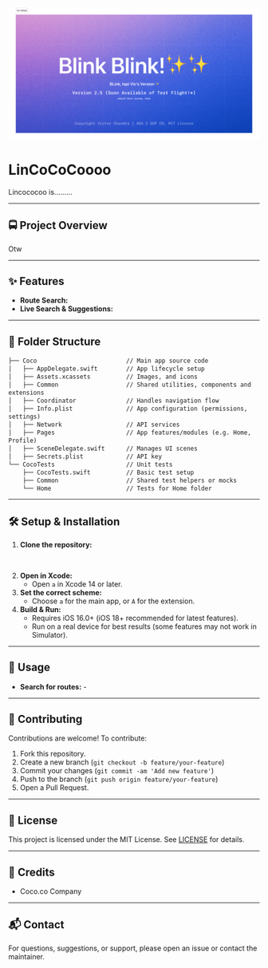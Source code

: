 <p align="center">
  <img src="https://github.com/mzmznasipadang/BLink-Vic/blob/main/Assets/For%20Github.png" alt="BLink! Poster"/>
</p>

# LinCoCoCoooo



Lincococoo is.........

---

## 🚍 Project Overview
Otw

---

## ✨ Features
- **Route Search:** 
- **Live Search & Suggestions:** 

---

## 📁 Folder Structure
```
├── Coco                         // Main app source code
│   ├── AppDelegate.swift        // App lifecycle setup
│   ├── Assets.xcassets          // Images, and icons
│   ├── Common                   // Shared utilities, components and extensions
│   ├── Coordinator              // Handles navigation flow
│   ├── Info.plist               // App configuration (permissions, settings)
│   ├── Network                  // API services
│   ├── Pages                    // App features/modules (e.g. Home, Profile)
│   ├── SceneDelegate.swift      // Manages UI scenes
│   ├── Secrets.plist            // API key
└── CocoTests                    // Unit tests
    ├── CocoTests.swift          // Basic test setup
    ├── Common                   // Shared test helpers or mocks
    └── Home                     // Tests for Home folder
```

---

## 🛠️ Setup & Installation
1. **Clone the repository:**
   ```sh
 
   ```
2. **Open in Xcode:**
   - Open `a` in Xcode 14 or later.
3. **Set the correct scheme:**
   - Choose `a` for the main app, or `A` for the extension.
4. **Build & Run:**
   - Requires iOS 16.0+ (iOS 18+ recommended for latest features).
   - Run on a real device for best results (some features may not work in Simulator).

---

## 🚦 Usage
- **Search for routes:** -

---

## 🤝 Contributing
Contributions are welcome! To contribute:
1. Fork this repository.
2. Create a new branch (`git checkout -b feature/your-feature`)
3. Commit your changes (`git commit -am 'Add new feature'`)
4. Push to the branch (`git push origin feature/your-feature`)
5. Open a Pull Request.

---

## 📄 License
This project is licensed under the MIT License. See [LICENSE](LICENSE) for details.

---

## 🙏 Credits
- Coco.co Company

---

## 📬 Contact
For questions, suggestions, or support, please open an issue or contact the maintainer.
